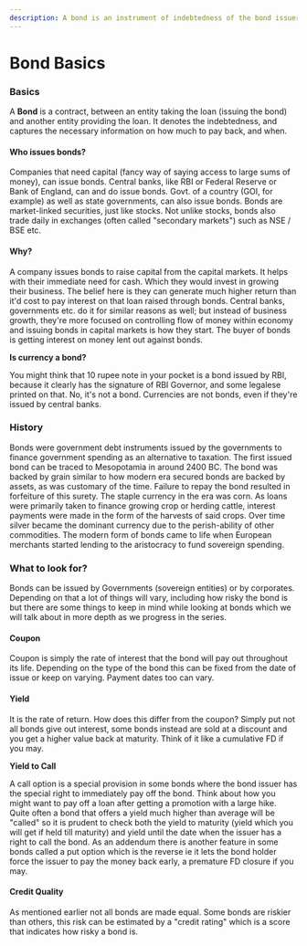 ```yaml
---
description: A bond is an instrument of indebtedness of the bond issuer to the holders.
---
```


# Bond Basics

### Basics

A **Bond** is a contract, between an entity taking the loan (issuing the bond) and another entity providing the loan. It denotes the indebtedness, and captures the necessary information on how much to pay back, and when.

#### Who issues bonds?

Companies that need capital (fancy way of saying access to large sums of money), can issue bonds. Central banks, like RBI or Federal Reserve or Bank of England, can and do issue bonds. Govt. of a country (GOI, for example) as well as state governments, can also issue bonds. Bonds are market-linked securities, just like stocks. Not unlike stocks, bonds also trade daily in exchanges (often called "secondary markets") such as NSE / BSE etc.

#### Why?

A company issues bonds to raise capital from the capital markets. It helps with their immediate need for cash. Which they would invest in growing their business. The belief here is they can generate much higher return than it'd cost to pay interest on that loan raised through bonds. Central banks, governments etc. do it for similar reasons as well; but instead of business growth, they're more focused on controlling flow of money within economy and issuing bonds in capital markets is how they start. The buyer of bonds is getting interest on money lent out against bonds.

**Is currency a bond?**

You might think that 10 rupee note in your pocket is a bond issued by RBI, because it clearly has the signature of RBI Governor, and some legalese printed on that. No, it's not a bond. Currencies are not bonds, even if they're issued by central banks.

### History

Bonds were government debt instruments issued by the governments to finance government spending as an alternative to taxation. The first issued bond can be traced to Mesopotamia in around 2400 BC. The bond was backed by grain similar to how modern era secured bonds are backed by assets, as was customary of the time. Failure to repay the bond resulted in forfeiture of this surety. The staple currency in the era was corn. As loans were primarily taken to finance growing crop or herding cattle, interest payments were made in the form of the harvests of said crops. Over time silver became the dominant currency due to the perish-ability of other commodities. The modern form of bonds came to life when European merchants started lending to the aristocracy to fund sovereign spending.

### What to look for?

Bonds can be issued by Governments (sovereign entities) or by corporates. Depending on that a lot of things will vary, including how risky the bond is but there are some things to keep in mind while looking at bonds which we will talk about in more depth as we progress in the series.

#### Coupon

Coupon is simply the rate of interest that the bond will pay out throughout its life. Depending on the type of the bond this can be fixed from the date of issue or keep on varying. Payment dates too can vary.

#### Yield

It is the rate of return. How does this differ from the coupon? Simply put not all bonds give out interest, some bonds instead are sold at a discount and you get a higher value back at maturity. Think of it like a cumulative FD if you may.

**Yield to Call**

A call option is a special provision in some bonds where the bond issuer has the special right to immediately pay off the bond. Think about how you might want to pay off a loan after getting a promotion with a large hike. Quite often a bond that offers a yield much higher than average will be "called" so it is prudent to check both the yield to maturity (yield which you will get if held till maturity) and yield until the date when the issuer has a right to call the bond. As an addendum there is another feature in some bonds called a put option which is the reverse ie it lets the bond holder force the issuer to pay the money back early, a premature FD closure if you may.

#### Credit Quality

As mentioned earlier not all bonds are made equal. Some bonds are riskier than others, this risk can be estimated by a "credit rating" which is a score that indicates how risky a bond is.
